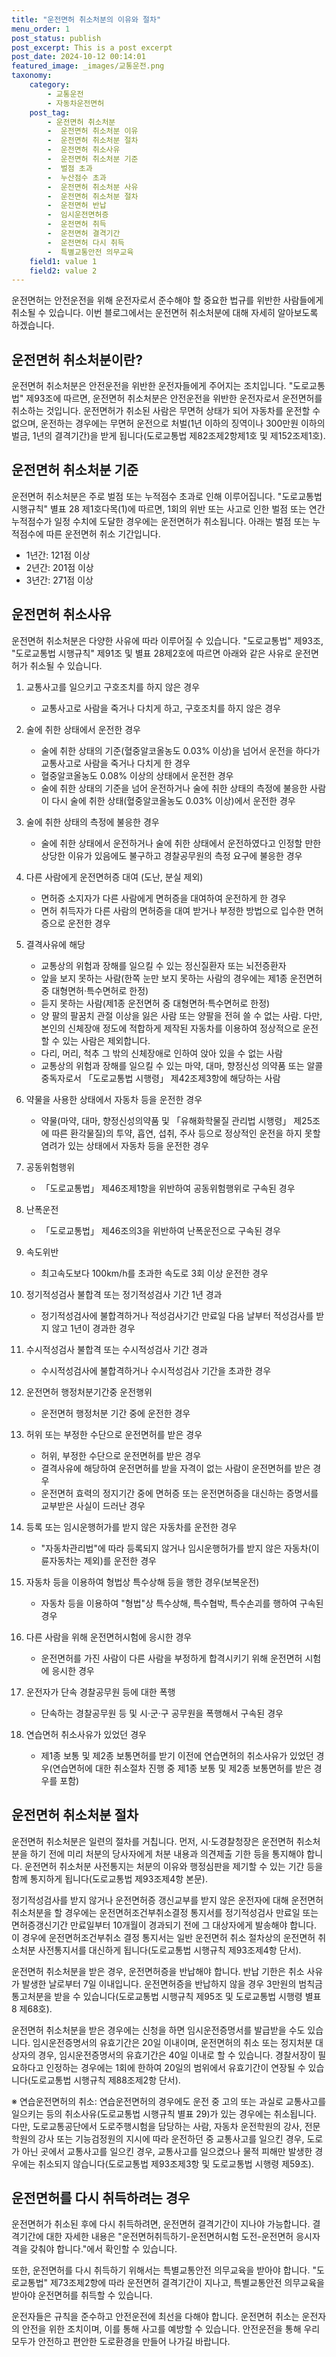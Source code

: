 ```yaml
---
title: "운전면허 취소처분의 이유와 절차"
menu_order: 1
post_status: publish
post_excerpt: This is a post excerpt
post_date: 2024-10-12 00:14:01
featured_image: _images/교통운전.png
taxonomy:
    category:
        - 교통운전
        - 자동차운전면허
    post_tag:
        - 운전면허 취소처분
        -  운전면허 취소처분 이유
        -  운전면허 취소처분 절차
        -  운전면허 취소사유
        -  운전면허 취소처분 기준
        -  벌점 초과
        -  누산점수 초과
        -  운전면허 취소처분 사유
        -  운전면허 취소처분 절차
        -  운전면허 반납
        -  임시운전면허증
        -  운전면허 취득
        -  운전면허 결격기간
        -  운전면허 다시 취득
        -  특별교통안전 의무교육
    field1: value 1
    field2: value 2
---
```



운전면허는 안전운전을 위해 운전자로서 준수해야 할 중요한 법규를 위반한 사람들에게 취소될 수 있습니다. 이번 블로그에서는 운전면허 취소처분에 대해 자세히 알아보도록 하겠습니다.

## 운전면허 취소처분이란?

운전면허 취소처분은 안전운전을 위반한 운전자들에게 주어지는 조치입니다. "도로교통법" 제93조에 따르면, 운전면허 취소처분은 안전운전을 위반한 운전자로서 운전면허를 취소하는 것입니다. 운전면허가 취소된 사람은 무면허 상태가 되어 자동차를 운전할 수 없으며, 운전하는 경우에는 무면허 운전으로 처벌(1년 이하의 징역이나 300만원 이하의 벌금, 1년의 결격기간)을 받게 됩니다(도로교통법 제82조제2항제1호 및 제152조제1호).

## 운전면허 취소처분 기준

운전면허 취소처분은 주로 벌점 또는 누적점수 초과로 인해 이루어집니다. "도로교통법 시행규칙" 별표 28 제1호다목(1)에 따르면, 1회의 위반 또는 사고로 인한 벌점 또는 연간 누적점수가 일정 수치에 도달한 경우에는 운전면허가 취소됩니다. 아래는 벌점 또는 누적점수에 따른 운전면허 취소 기간입니다.

- 1년간: 121점 이상
- 2년간: 201점 이상
- 3년간: 271점 이상

## 운전면허 취소사유

운전면허 취소처분은 다양한 사유에 따라 이루어질 수 있습니다. "도로교통법" 제93조, "도로교통법 시행규칙" 제91조 및 별표 28제2호에 따르면 아래와 같은 사유로 운전면허가 취소될 수 있습니다.

1. 교통사고를 일으키고 구호조치를 하지 않은 경우
   - 교통사고로 사람을 죽거나 다치게 하고, 구호조치를 하지 않은 경우

2. 술에 취한 상태에서 운전한 경우
   - 술에 취한 상태의 기준(혈중알코올농도 0.03% 이상)을 넘어서 운전을 하다가 교통사고로 사람을 죽거나 다치게 한 경우
   - 혈중알코올농도 0.08% 이상의 상태에서 운전한 경우
   - 술에 취한 상태의 기준을 넘어 운전하거나 술에 취한 상태의 측정에 불응한 사람이 다시 술에 취한 상태(혈중알코올농도 0.03% 이상)에서 운전한 경우

3. 술에 취한 상태의 측정에 불응한 경우
   - 술에 취한 상태에서 운전하거나 술에 취한 상태에서 운전하였다고 인정할 만한 상당한 이유가 있음에도 불구하고 경찰공무원의 측정 요구에 불응한 경우

4. 다른 사람에게 운전면허증 대여 (도난, 분실 제외)
   - 면허증 소지자가 다른 사람에게 면허증을 대여하여 운전하게 한 경우
   - 면허 취득자가 다른 사람의 면허증을 대여 받거나 부정한 방법으로 입수한 면허증으로 운전한 경우

5. 결격사유에 해당
   - 교통상의 위험과 장해를 일으킬 수 있는 정신질환자 또는 뇌전증환자
   - 앞을 보지 못하는 사람(한쪽 눈만 보지 못하는 사람의 경우에는 제1종 운전면허 중 대형면허·특수면허로 한정)
   - 듣지 못하는 사람(제1종 운전면허 중 대형면허·특수면허로 한정)
   - 양 팔의 팔꿈치 관절 이상을 잃은 사람 또는 양팔을 전혀 쓸 수 없는 사람. 다만, 본인의 신체장애 정도에 적합하게 제작된 자동차를 이용하여 정상적으로 운전할 수 있는 사람은 제외합니다.
   - 다리, 머리, 척추 그 밖의 신체장애로 인하여 앉아 있을 수 없는 사람
   - 교통상의 위험과 장해를 일으킬 수 있는 마약, 대마, 향정신성 의약품 또는 알콜 중독자로서 「도로교통법 시행령」 제42조제3항에 해당하는 사람

6. 약물을 사용한 상태에서 자동차 등을 운전한 경우
   - 약물(마약, 대마, 향정신성의약품 및 「유해화학물질 관리법 시행령」 제25조에 따른 환각물질)의 투약, 흡연, 섭취, 주사 등으로 정상적인 운전을 하지 못할 염려가 있는 상태에서 자동차 등을 운전한 경우

7. 공동위험행위
   - 「도로교통법」 제46조제1항을 위반하여 공동위험행위로 구속된 경우

8. 난폭운전
   - 「도로교통법」 제46조의3을 위반하여 난폭운전으로 구속된 경우

9. 속도위반
   - 최고속도보다 100km/h를 초과한 속도로 3회 이상 운전한 경우

10. 정기적성검사 불합격 또는 정기적성검사 기간 1년 경과
    - 정기적성검사에 불합격하거나 적성검사기간 만료일 다음 날부터 적성검사를 받지 않고 1년이 경과한 경우

11. 수시적성검사 불합격 또는 수시적성검사 기간 경과
    - 수시적성검사에 불합격하거나 수시적성검사 기간을 초과한 경우

12. 운전면허 행정처분기간중 운전행위
    - 운전면허 행정처분 기간 중에 운전한 경우

13. 허위 또는 부정한 수단으로 운전면허를 받은 경우
    - 허위, 부정한 수단으로 운전면허를 받은 경우
    - 결격사유에 해당하여 운전면허를 받을 자격이 없는 사람이 운전면허를 받은 경우
    - 운전면허 효력의 정지기간 중에 면허증 또는 운전면허증을 대신하는 증명서를 교부받은 사실이 드러난 경우

14. 등록 또는 임시운행허가를 받지 않은 자동차를 운전한 경우
    - "자동차관리법"에 따라 등록되지 않거나 임시운행허가를 받지 않은 자동차(이륜자동차는 제외)를 운전한 경우

15. 자동차 등을 이용하여 형법상 특수상해 등을 행한 경우(보복운전)
    - 자동차 등을 이용하여 "형법"상 특수상해, 특수협박, 특수손괴를 행하여 구속된 경우

16. 다른 사람을 위해 운전면허시험에 응시한 경우
    - 운전면허를 가진 사람이 다른 사람을 부정하게 합격시키기 위해 운전면허 시험에 응시한 경우

17. 운전자가 단속 경찰공무원 등에 대한 폭행
    - 단속하는 경찰공무원 등 및 시·군·구 공무원을 폭행해서 구속된 경우

18. 연습면허 취소사유가 있었던 경우
    - 제1종 보통 및 제2종 보통면허를 받기 이전에 연습면허의 취소사유가 있었던 경우(연습면허에 대한 취소절차 진행 중 제1종 보통 및 제2종 보통면허를 받은 경우를 포함)

## 운전면허 취소처분 절차

운전면허 취소처분은 일련의 절차를 거칩니다. 먼저, 시·도경찰청장은 운전면허 취소처분을 하기 전에 미리 처분의 당사자에게 처분 내용과 의견제출 기한 등을 통지해야 합니다. 운전면허 취소처분 사전통지는 처분의 이유와 행정심판을 제기할 수 있는 기간 등을 함께 통지하게 됩니다(도로교통법 제93조제4항 본문).

정기적성검사를 받지 않거나 운전면허증 갱신교부를 받지 않은 운전자에 대해 운전면허 취소처분을 할 경우에는 운전면허조건부취소결정 통지서를 정기적성검사 만료일 또는 면허증갱신기간 만료일부터 10개월이 경과되기 전에 그 대상자에게 발송해야 합니다. 이 경우에 운전면허조건부취소 결정 통지서는 일반 운전면허 취소 절차상의 운전면허 취소처분 사전통지서를 대신하게 됩니다(도로교통법 시행규칙 제93조제4항 단서).

운전면허 취소처분을 받은 경우, 운전면허증을 반납해야 합니다. 반납 기한은 취소 사유가 발생한 날로부터 7일 이내입니다. 운전면허증을 반납하지 않을 경우 3만원의 범칙금통고처분을 받을 수 있습니다(도로교통법 시행규칙 제95조 및 도로교통법 시행령 별표 8 제68호).

운전면허 취소처분을 받은 경우에는 신청을 하면 임시운전증명서를 발급받을 수도 있습니다. 임시운전증명서의 유효기간은 20일 이내이며, 운전면허의 취소 또는 정지처분 대상자의 경우, 임시운전증명서의 유효기간은 40일 이내로 할 수 있습니다. 경찰서장이 필요하다고 인정하는 경우에는 1회에 한하여 20일의 범위에서 유효기간이 연장될 수 있습니다(도로교통법 시행규칙 제88조제2항 단서).

※ 연습운전면허의 취소: 연습운전면허의 경우에도 운전 중 고의 또는 과실로 교통사고를 일으키는 등의 취소사유(도로교통법 시행규칙 별표 29)가 있는 경우에는 취소됩니다. 다만, 도로교통공단에서 도로주행시험을 담당하는 사람, 자동차 운전학원의 강사, 전문학원의 강사 또는 기능검정원의 지시에 따라 운전하던 중 교통사고를 일으킨 경우, 도로가 아닌 곳에서 교통사고를 일으킨 경우, 교통사고를 일으켰으나 물적 피해만 발생한 경우에는 취소되지 않습니다(도로교통법 제93조제3항 및 도로교통법 시행령 제59조).

## 운전면허를 다시 취득하려는 경우

운전면허가 취소된 후에 다시 취득하려면, 운전면허 결격기간이 지나야 가능합니다. 결격기간에 대한 자세한 내용은 "운전면허취득하기-운전면허시험 도전-운전면허 응시자격을 갖춰야 합니다."에서 확인할 수 있습니다.

또한, 운전면허를 다시 취득하기 위해서는 특별교통안전 의무교육을 받아야 합니다. "도로교통법" 제73조제2항에 따라 운전면허 결격기간이 지나고, 특별교통안전 의무교육을 받아야 운전면허를 취득할 수 있습니다.

운전자들은 규칙을 준수하고 안전운전에 최선을 다해야 합니다. 운전면허 취소는 운전자의 안전을 위한 조치이며, 이를 통해 사고를 예방할 수 있습니다. 안전운전을 통해 우리 모두가 안전하고 편안한 도로환경을 만들어 나가길 바랍니다.

